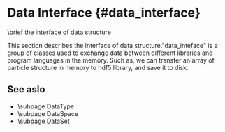 Data Interface {#data_interface}
==============================================
\brief  the interface of data structure


This section describes the interface of data structure."data_inteface" 
is a group of classes used to exchange data between different libraries 
and program languages in the memory. Such as, we can transfer an array
of particle structure in memory to hdf5 library, and save it to disk.

## See aslo
- \subpage DataType
- \subpage DataSpace
- \subpage DataSet
